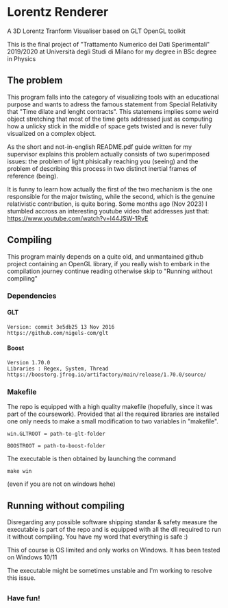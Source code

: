 # Lorentz Renderer
A 3D Lorentz Tranform Visualiser based on GLT OpenGL toolkit 

This is the final project of "Trattamento Numerico dei Dati Sperimentali" 2019/2020 at Università degli Studi di Milano for my degree in BSc degree in Physics

## The problem

This program falls into the category of visualizing tools with an educational purpose and wants to adress the famous statement from Special Relativity that "Time dilate and lenght contracts".
This statemens implies some weird object stretching that most of the time gets addressed just as computing how a unlicky stick in the middle of space gets twisted and is never fully visualized on a complex object.

As the short and not-in-english README.pdf guide written for my supervisor explains this problem actually consists of two superimposed issues: the problem of light phisically reaching you (seeing) and the problem of describing this process in two distinct inertial frames of reference (being).

It is funny to learn how actually the first of the two mechanism is the one responsible for the major twisting, while the second, which is the genuine relativistic contribution, is quite boring.
Some months ago (Nov 2023) I stumbled accross an interesting youtube video that addresses just that: https://www.youtube.com/watch?v=l44JSW-1RvE


## Compiling

This program mainly depends on a quite old, and unmantained github project containing an OpenGL library, if you really wish to embark in the compilation journey continue reading otherwise skip to "Running without compiling"

### Dependencies

#### GLT
    Version: commit 3e5db25 13 Nov 2016
    https://github.com/nigels-com/glt

#### Boost
    Version 1.70.0
    Libraries : Regex, System, Thread
    https://boostorg.jfrog.io/artifactory/main/release/1.70.0/source/


### Makefile

The repo is equipped with a high quality makefile (hopefully, since it was part of the coursework).
Provided that all the required libraries are installed one only needs to make a small modification to two variables in "makefile".

    win.GLTROOT = path-to-glt-folder

    BOOSTROOT = path-to-boost-folder

The executable is then obtained by launching the command

    make win

(even if you are not on windows hehe)    


## Running without compiling

Disregarding any possible software shipping standar & safety measure the executable is part of the repo and is equipped with all the dll required to run it without compiling.
You have my word that everything is safe :) 

This of course is OS limited and only works on Windows.
It has been tested on Windows 10/11


The executable might be sometimes unstable and I'm working to resolve this issue.


##

### Have fun!
